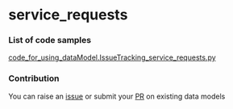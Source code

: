 # service_requests

### List of code samples 

<!-- 50-List of code -->

<!-- [code entry](link) -->
[code_for_using_dataModel.IssueTracking_service_requests.py](https://github.com/smart-data-models/dataModel.IssueTracking/blob/master/service_requests/code/code_for_using_dataModel.IssueTracking_service_requests.py)


<!-- /50-List of code -->

### Contribution
You can raise an [issue](https://github.com/smart-data-models/dataModel.IssueTracking/issues) or submit your [PR](https://github.com/smart-data-models/dataModel.IssueTracking/pulls) on existing data models
